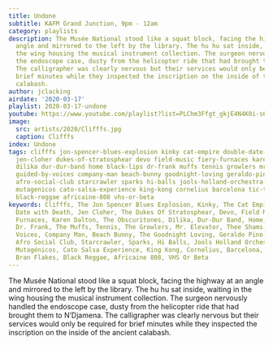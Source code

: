 ```yaml
---
title: Undone
subtitle: KAFM Grand Junction, 9pm - 12am
category: playlists
description: The Musée National stood like a squat block, facing the highway at an
  angle and mirrored to the left by the library. The hu hu sat inside, waiting in
  the wing housing the musical instrument collection. The surgeon nervously handled
  the endoscope case, dusty from the helicopter ride that had brought them to N’Djamena.
  The calligrapher was clearly nervous but their services would only be required for
  brief minutes while they inspected the inscription on the inside of the ancient
  calabash.
author: jclacking
airdate: '2020-03-17'
playlist: 2020-03-17-undone
youtube: https://www.youtube.com/playlist?list=PLChm3Ffgt_gkjE4N4K0i-s6GYnSpzq1gz
image:
  src: artists/2020/Clifffs.jpg
  caption: Clifffs
index: Undone
tags: clifffs jon-spencer-blues-explosion kinky cat-empire double-date-with-death
  jen-cloher dukes-of-stratosphear devo field-music fiery-furnaces karen-dalton obscuritones
  dilika dur-dur-band home black-lips dr-frank muffs tennis growlers mr-elevator thee-shams
  guided-by-voices company-man beach-bunny goodnight-loving geraldo-pino sarah-vaughan
  afro-social-club starcrawler sparks hi-balls jools-holland-orchestra-jamiroquai
  mutagenicos cato-salsa-experience king-kong cornelius barcelona tic-toc bran-flakes
  black-reggae africaine-808 vhs-or-beta
keywords: Clifffs, The Jon Spencer Blues Explosion, Kinky, The Cat Empire, Double
  Date with Death, Jen Cloher, The Dukes Of Stratosphear, Devo, Field Music, The Fiery
  Furnaces, Karen Dalton, The Obscuritones, Dilika, Dur-Dur Band, Home, Black Lips,
  Dr. Frank, The Muffs, Tennis, The Growlers, Mr. Elevator, Thee Shams, Guided By
  Voices, Company Man, Beach Bunny, The Goodnight Loving, Geraldo Pino, Sarah Vaughan,
  Afro Social Club, Starcrawler, Sparks, Hi Balls, Jools Holland Orchestra And Jamiroquai,
  Mutagénicos, Cato Salsa Experience, King Kong, Cornelius, Barcelona, Tic Toc, The
  Bran Flakes, Black Reggae, Africaine 808, VHS Or Beta
---
```

The Musée National stood like a squat block, facing the highway at an angle and mirrored to the left by the library. The hu hu sat inside, waiting in the wing housing the musical instrument collection. The surgeon nervously handled the endoscope case, dusty from the helicopter ride that had brought them to N’Djamena. The calligrapher was clearly nervous but their services would only be required for brief minutes while they inspected the inscription on the inside of the ancient calabash.
